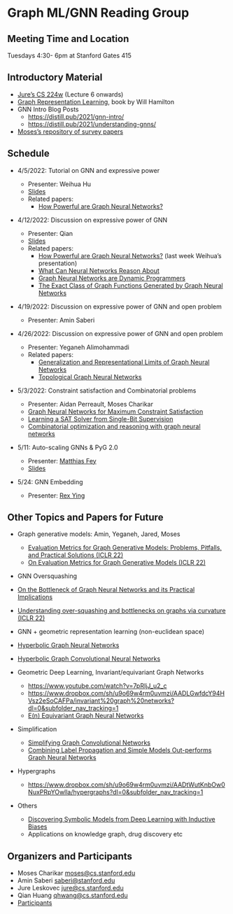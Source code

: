 # Graph ML/GNN Reading Group 


## Meeting Time and Location 
Tuesdays 4:30- 6pm at Stanford Gates 415


## Introductory Material

- [Jure’s CS 224w](https://web.stanford.edu/class/cs224w/index.html#schedule) (Lecture 6 onwards)
- [Graph Representation Learning](https://www.cs.mcgill.ca/~wlh/grl_book/), book by Will Hamilton
- GNN Intro Blog Posts
  - <https://distill.pub/2021/gnn-intro/>
  - <https://distill.pub/2021/understanding-gnns/>
- [Moses’s repository of survey papers](https://www.dropbox.com/sh/61cpaowg8ityuin/AAAlpRRkbbRp7sy0-0hq9XMWa?dl=0)

## Schedule

- 4/5/2022: Tutorial on GNN and expressive power
  - Presenter: Weihua Hu
  - [Slides](https://drive.google.com/file/d/1UtYBc-8e85Id9PAoahzXEgjuv9Zr11QJ/view?usp=sharing)
  - Related papers:
    - [How Powerful are Graph Neural Networks?](https://arxiv.org/abs/1810.00826)

- 4/12/2022: Discussion on expressive power of GNN
  - Presenter: Qian
  - [Slides](https://docs.google.com/presentation/d/1A19TdVsAh6KwwokOObkovVUFW4Cykyb7P4cm0Taj8Lk/edit?usp=sharing)
  - Related papers:
    - [How Powerful are Graph Neural Networks?](https://arxiv.org/abs/1810.00826) (last week Weihua’s presentation)
    - [What Can Neural Networks Reason About](https://arxiv.org/abs/1905.13211)
    - [Graph Neural Networks are Dynamic Programmers](https://arxiv.org/abs/2203.15544)
    - [The Exact Class of Graph Functions Generated by Graph Neural Networks](https://arxiv.org/abs/2202.08833)
 
- 4/19/2022: Discussion on expressive power of GNN and open problem
  - Presenter: Amin Saberi
 
- 4/26/2022: Discussion on expressive power of GNN and open problem
  - Presenter: Yeganeh Alimohammadi
  - Related papers:
    - [Generalization and Representational Limits of Graph Neural Networks](https://arxiv.org/abs/2002.06157) 
    - [Topological Graph Neural Networks](https://arxiv.org/pdf/2102.07835.pdf)

- 5/3/2022: Constraint satisfaction and Combinatorial problems
  - Presenter: Aidan Perreault, Moses Charikar
  - [Graph Neural Networks for Maximum Constraint Satisfaction](https://arxiv.org/abs/1909.08387)
  - [Learning a SAT Solver from Single-Bit Supervision](https://arxiv.org/abs/1802.03685) 
  - [Combinatorial optimization and reasoning with graph neural networks](https://arxiv.org/abs/2102.09544)
 
- 5/11: Auto-scaling GNNs & PyG 2.0
  - Presenter: [Matthias Fey](https://rusty1s.github.io/#/)
  - [Slides](https://drive.google.com/file/d/1J5Zxd1LhDKVX0VtMU1y21GZ-48FI8Z9i/view?usp=sharing)

- 5/24: GNN Embedding
  -  Presenter: [Rex Ying](https://cs.stanford.edu/people/rexy/)


## Other Topics and Papers for Future

- Graph generative models: Amin, Yeganeh, Jared, Moses
  - [Evaluation Metrics for Graph Generative Models: Problems, Pitfalls, and Practical Solutions (ICLR 22)](https://arxiv.org/pdf/2106.01098.pdf)
  - [On Evaluation Metrics for Graph Generative Models (ICLR 22)](https://arxiv.org/pdf/2201.09871.pdf)

-  GNN Oversquashing
  - [On the Bottleneck of Graph Neural Networks and its Practical Implications](https://arxiv.org/abs/2006.05205)
  - [Understanding over-squashing and bottlenecks on graphs via curvature (ICLR 22)](https://arxiv.org/pdf/2111.14522.pdf)

- GNN + geometric representation learning (non-euclidean space)
 - [Hyperbolic Graph Neural Networks](https://arxiv.org/abs/1910.12892)
 - [Hyperbolic Graph Convolutional Neural Networks](https://arxiv.org/abs/1910.12933) 

- Geometric Deep Learning, Invariant/equivariant Graph Networks
  - <https://www.youtube.com/watch?v=7pRIjJ_u2_c>
  - <https://www.dropbox.com/sh/u9o69w4rm0uvmzi/AADLGwfdcY94HVsz2eSoCAFPa/invariant%20graph%20networks?dl=0&subfolder_nav_tracking=1> 
  - [E(n) Equivariant Graph Neural Networks](https://arxiv.org/abs/2102.09844)

- Simplification 
  - [Simplifying Graph Convolutional Networks](https://arxiv.org/abs/1902.07153)
  - [Combining Label Propagation and Simple Models Out-performs Graph Neural Networks](https://arxiv.org/abs/2010.13993)

- Hypergraphs
  - <https://www.dropbox.com/sh/u9o69w4rm0uvmzi/AADtWutKnbOw0NuxPRpYOwlla/hypergraphs?dl=0&subfolder_nav_tracking=1>
 
- Others 
  - [Discovering Symbolic Models from Deep Learning with Inductive Biases](https://arxiv.org/abs/2006.11287)
  - Applications on knowledge graph, drug discovery etc
 
## Organizers and Participants
 - Moses Charikar <moses@cs.stanford.edu>
 - Amin Saberi <saberi@stanford.edu>
 - Jure Leskovec <jure@cs.stanford.edu>
 - Qian Huang <qhwang@cs.stanford.edu>
 - [Participants](https://docs.google.com/document/d/17nf-aUpaMCghkWTLBmaiZW1nmOKrxwqRIsDJO_h3658/edit?pli=1#)

 
